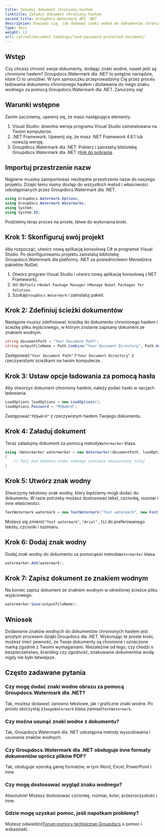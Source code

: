 ```yaml
---
title: Załaduj dokument chroniony hasłem
linktitle: Załaduj dokument chroniony hasłem
second_title: GroupDocs.Watermark API .NET
description: Dowiedz się, jak dodawać znaki wodne do dokumentów chronionych hasłem za pomocą programu Groupdocs dla platformy .NET, korzystając z naszego przewodnika krok po kroku. Z łatwością zabezpiecz i otaguj swoje pliki.
type: docs
weight: 13
url: /pl/net/document-loadings/load-password-protected-document/
---
```

## Wstęp
Czy chcesz chronić swoje dokumenty, dodając znaki wodne, nawet jeśli są chronione hasłem? Groupdocs.Watermark dla .NET to potężne narzędzie, które Ci to umożliwi. W tym samouczku przeprowadzimy Cię przez proces ładowania dokumentu chronionego hasłem i dodawania do niego znaku wodnego za pomocą Groupdocs.Watermark dla .NET. Zanurzmy się!
## Warunki wstępne
Zanim zaczniemy, upewnij się, że masz następujące elementy:
1. Visual Studio: dowolna wersja programu Visual Studio zainstalowana na Twoim komputerze.
2. .NET Framework: Upewnij się, że masz .NET Framework 4.6.1 lub nowszą wersję.
3. Groupdocs.Watermark dla .NET: Pobierz i zainstaluj bibliotekę Groupdocs.Watermark dla .NET z[link do pobrania](https://releases.groupdocs.com/Watermark/net/).
## Importuj przestrzenie nazw
Najpierw musimy zaimportować niezbędne przestrzenie nazw do naszego projektu. Dzięki temu mamy dostęp do wszystkich metod i właściwości udostępnianych przez Groupdocs.Watermark dla .NET.
```csharp
using GroupDocs.Watermark.Options;
using GroupDocs.Watermark.Watermarks;
using System;
using System.IO;
```
Podzielmy teraz proces na proste, łatwe do wykonania kroki.
## Krok 1: Skonfiguruj swój projekt
Aby rozpocząć, utwórz nową aplikację konsolową C# w programie Visual Studio. Po skonfigurowaniu projektu zainstaluj bibliotekę Groupdocs.Watermark dla platformy .NET za pośrednictwem Menedżera pakietów NuGet.
1. Otwórz program Visual Studio i utwórz nową aplikację konsolową (.NET Framework).
2.  Iść do`Tools` >`NuGet Package Manager` >`Manage NuGet Packages for Solution`.
3.  Szukaj`GroupDocs.Watermark` i zainstaluj pakiet.
## Krok 2: Zdefiniuj ścieżki dokumentów
Następnie musisz zdefiniować ścieżkę do dokumentu chronionego hasłem i ścieżkę pliku wyjściowego, w którym zostanie zapisany dokument ze znakiem wodnym.
```csharp
string documentPath = "Your Document Path";
string outputFileName = Path.Combine("Your Document Directory", Path.GetFileName(documentPath));
```
 Zastępować`"Your Document Path"` I`"Your Document Directory"` z rzeczywistymi ścieżkami na twoim komputerze.
## Krok 3: Ustaw opcje ładowania za pomocą hasła
Aby otworzyć dokument chroniony hasłem, należy podać hasło w opcjach ładowania.
```csharp
LoadOptions loadOptions = new LoadOptions();
loadOptions.Password = "P@$w0rd";
```
 Zastępować`"P@$w0rd"` z rzeczywistym hasłem Twojego dokumentu.
## Krok 4: Załaduj dokument
 Teraz załadujmy dokument za pomocą metody`Watermarker` klasa.
```csharp
using (Watermarker watermarker = new Watermarker(documentPath, loadOptions))
{
    // Twój kod dodania znaku wodnego zostanie umieszczony tutaj
}
```
## Krok 5: Utwórz znak wodny
Stworzymy tekstowy znak wodny, który będziemy mogli dodać do dokumentu. W razie potrzeby możesz dostosować tekst, czcionkę, rozmiar i inne właściwości.
```csharp
TextWatermark watermark = new TextWatermark("Test watermark", new Font("Arial", 12));
```
 Możesz się zmienić`"Test watermark"`, `"Arial"` , I`12` do preferowanego tekstu, czcionki i rozmiaru.
## Krok 6: Dodaj znak wodny
 Dodaj znak wodny do dokumentu za pomocą`Add` metoda`Watermarker` klasa.
```csharp
watermarker.Add(watermark);
```
## Krok 7: Zapisz dokument ze znakiem wodnym
Na koniec zapisz dokument ze znakiem wodnym w określonej ścieżce pliku wyjściowego.
```csharp
watermarker.Save(outputFileName);
```
## Wniosek
Dodawanie znaków wodnych do dokumentów chronionych hasłem jest prostym procesem dzięki Groupdocs dla .NET. Wykonując te proste kroki, możesz mieć pewność, że Twoje dokumenty są chronione i oznaczone marką zgodnie z Twoimi wymaganiami. Niezależnie od tego, czy chodzi o bezpieczeństwo, branding czy zgodność, znakowanie dokumentów wodą nigdy nie było łatwiejsze.
## Często zadawane pytania
### Czy mogę dodać znaki wodne obrazu za pomocą Groupdocs.Watermark dla .NET?
 Tak, możesz dodawać zarówno tekstowe, jak i graficzne znaki wodne. Po prostu skorzystaj z`ImageWatermark` klasa zamiast`TextWatermark`.
### Czy można usunąć znaki wodne z dokumentu?
Tak, Groupdocs.Watermark dla .NET udostępnia metody wyszukiwania i usuwania znaków wodnych.
### Czy Groupdocs.Watermark dla .NET obsługuje inne formaty dokumentów oprócz plików PDF?
Tak, obsługuje szeroką gamę formatów, w tym Word, Excel, PowerPoint i inne.
### Czy mogę dostosować wygląd znaku wodnego?
Absolutnie! Możesz dostosować czcionkę, rozmiar, kolor, przezroczystość i inne.
### Gdzie mogę uzyskać pomoc, jeśli napotkam problemy?
 Możesz odwiedzić[Forum pomocy technicznej Groupdocs](https://forum.groupdocs.com/c/watermark/19) o pomoc i wskazówki.